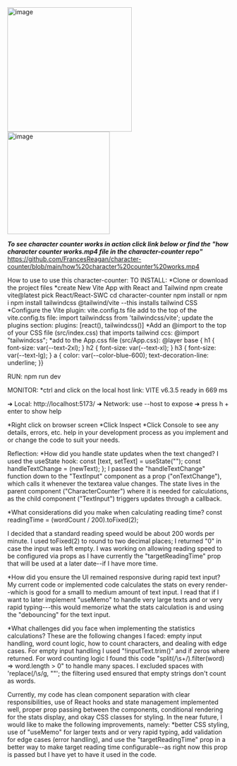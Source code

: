 <img width="282" alt="image" src="https://github.com/user-attachments/assets/eee6a452-968c-4cc5-ac73-a3ce20d55477" />
<img width="232" alt="image" src="https://github.com/user-attachments/assets/4c6120cd-f370-4324-8084-9db1d4a1360c" />

***To see character counter works in action click link below or find the "how character counter works.mp4 file in the character-counter repo"***
https://github.com/FrancesReagan/character-counter/blob/main/how%20character%20counter%20works.mp4

How to use to use this character-counter:
TO INSTALL:
*Clone or download the project files
*create New Vite App with React and Tailwind
  npm create vite@latest
    pick React/React-SWC
    cd character-counter
  npm install or npm i
  npm install tailwindcss @tailwind/vite --this installs tailwind CSS
*Configure the Vite plugin: vite.config.ts file 
  add to the top of the vite.config.ts file:
     import tailwindcss from 'tailwindcss/vite';
  update the plugins section:
    plugins: [react(), tailwindcss()]
*Add an @import to the top of your CSS file (src/index.css) that imports tailwind ccs:
    @import "tailwindcss";
*add to the App.css file (src/App.css):
    @layer base {  h1 { font-size: var(--text-2xl);  }  h2 { font-size: var(--text-xl);  }  h3 { font-size: var(--text-lg);        }  a { color: var(--color-blue-600); text-decoration-line: underline;  }}

RUN: 
  npm run dev

MONITOR:
*ctrl and click on the local host link:
  VITE v6.3.5  ready in 669 ms

  ➜  Local:   http://localhost:5173/
  ➜  Network: use --host to expose
  ➜  press h + enter to show help

*Right click on browser screen
*Click Inspect
*Click Console to see any details, errors, etc. help in your development process as you implement and or change the 
  code to suit your needs.

  
  
  


Reflection:
*How did you handle state updates when the text changed?
I used the useState hook:
const [text, setText] = useState("");
const handleTextChange = (newText);
};
I passed the "handleTextChange" function down to the "TextInput" component as a prop ("onTextChange"), which calls it 
whenever the textarea value changes. The state lives in the parent component ("CharacterCounter") where it is needed for 
calculations, as the child component ("TextInput") triggers updates through a callback.

*What considerations did you make when calculating reading time?
const readingTime = (wordCount / 200).toFixed(2);

I decided that a standard reading speed would be about 200 words per minute. I used toFixed(2) to round to two decimal places; I returned "0" in case
the input was left empty. I was working on allowing reading speed to be configured via props as I have currently the "targetReadingTime" prop that will be 
used at a later date--if I have more time.

*How did you ensure the UI remained responsive during rapid text input?
My current code or implemented code calculates the stats on every render--which is good for a smalll to medium amount of text input. 
I read that if I want to later implement "useMemo" to handle very large texts and or very rapid typing---this would memorize what the stats calculation is
and using the "debouncing" for the text input.

*What challenges did you face when implementing the statistics calculations?
These are the following changes I faced: empty input handling, word count logic, how to count characters, and dealing with edge cases.
For empty input handling I used "!inputText.trim()" and if zeros where returned. For word counting logic I found this code "split(/\s+/).filter(word) => word.length > 0"
to handle many spaces.  I excluded spaces with 'replace(/\s/g, ""'; the filtering used ensured that empty strings don't count as words.

Currently, my code has clean component separation with clear responsibilities, use of React hooks and state management implemented well, proper prop passing between the 
components, conditional rendering for the stats display, and okay CSS classes for styling. In the near future, I would like to make the following improvements, namely: 
*better CSS styling, use of "useMemo" for larger texts and or very rapid typing, add validation for edge cases (error handling), and use  the "targetReadingTime" prop
in a better way to make target reading time configurable--as right now this prop is passed but I have yet to have it used in the code.
